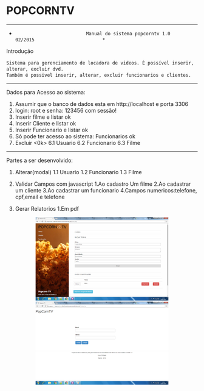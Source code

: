 # POPCORNTV
*************************************************************************************************
*								Manual do sistema popcorntv 1.0		02/2015							*

Introdução

	Sistema para gerenciamento de locadora de videos. É possível inserir, alterar, excluir dvd.
	Também é possivel inserir, alterar, excluir funcionarios e clientes.

*************************************************************************************************

Dados para Acesso ao sistema:

1. Assumir que o banco de dados esta em http://localhost e porta 3306
2. login: root e senha: 123456 com sessão!
3. Inserir filme e listar ok
3. Inserir Cliente e listar ok
4. Inserir Funcionario e listar ok
5. Só pode ter acesso ao sistema: Funcionarios ok
6. Excluir <0k>
	6.1 Usuario
	6.2 Funcionario
	6.3 Filme


**************************************************************************************************
Partes a ser desenvolvido:

1. Alterar(modal)
	1.1 Usuario
	1.2 Funcionario
	1.3 Filme
	
2. Validar Campos com javascript
	1.Ao cadastro Um filme
	2.Ao cadastrar um cliente
	3.Ao cadastrar um funcionario
	4.Campos numericos:telefone, cpf,email e telefone
	
3. Gerar Relatorios
	1.Em pdf
	
<p align="center">
  <img src="popcorntv.png" width="350"/>
  <img src="popcorntv1.png" width="350"/>
</p>
